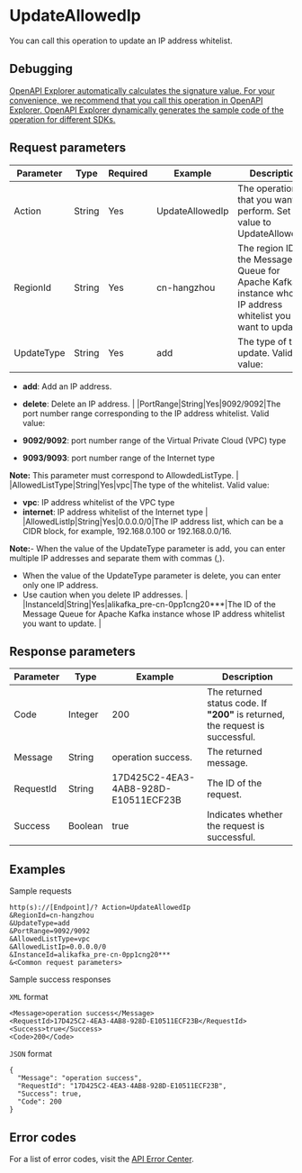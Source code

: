 # UpdateAllowedIp

You can call this operation to update an IP address whitelist.

## Debugging

[OpenAPI Explorer automatically calculates the signature value. For your convenience, we recommend that you call this operation in OpenAPI Explorer. OpenAPI Explorer dynamically generates the sample code of the operation for different SDKs.](https://api.aliyun.com/#product=alikafka&api=UpdateAllowedIp&type=RPC&version=2019-09-16)

## Request parameters

|Parameter|Type|Required|Example|Description|
|---------|----|--------|-------|-----------|
|Action|String|Yes|UpdateAllowedIp|The operation that you want to perform. Set the value to UpdateAllowedIp. |
|RegionId|String|Yes|cn-hangzhou|The region ID of the Message Queue for Apache Kafka instance whose IP address whitelist you want to update |
|UpdateType|String|Yes|add|The type of the update. Valid value:

-   **add**: Add an IP address.
-   **delete**: Delete an IP address. |
|PortRange|String|Yes|9092/9092|The port number range corresponding to the IP address whitelist. Valid value:

-   **9092/9092**: port number range of the Virtual Private Cloud \(VPC\) type
-   **9093/9093**: port number range of the Internet type

**Note:** This parameter must correspond to AllowdedListType. |
|AllowedListType|String|Yes|vpc|The type of the whitelist. Valid value:

-   **vpc**: IP address whitelist of the VPC type
-   **internet**: IP address whitelist of the Internet type |
|AllowedListIp|String|Yes|0.0.0.0/0|The IP address list, which can be a CIDR block, for example, 192.168.0.100 or 192.168.0.0/16.

**Note:**-   When the value of the UpdateType parameter is add, you can enter multiple IP addresses and separate them with commas \(,\).
-   When the value of the UpdateType parameter is delete, you can enter only one IP address.
-   Use caution when you delete IP addresses. |
|InstanceId|String|Yes|alikafka\_pre-cn-0pp1cng20\*\*\*|The ID of the Message Queue for Apache Kafka instance whose IP address whitelist you want to update. |

## Response parameters

|Parameter|Type|Example|Description|
|---------|----|-------|-----------|
|Code|Integer|200|The returned status code. If **"200"** is returned, the request is successful. |
|Message|String|operation success.|The returned message. |
|RequestId|String|17D425C2-4EA3-4AB8-928D-E10511ECF23B|The ID of the request. |
|Success|Boolean|true|Indicates whether the request is successful. |

## Examples

Sample requests

```
http(s)://[Endpoint]/? Action=UpdateAllowedIp
&RegionId=cn-hangzhou
&UpdateType=add
&PortRange=9092/9092
&AllowedListType=vpc
&AllowedListIp=0.0.0.0/0
&InstanceId=alikafka_pre-cn-0pp1cng20***
&<Common request parameters>
```

Sample success responses

`XML` format

```
<Message>operation success</Message>
<RequestId>17D425C2-4EA3-4AB8-928D-E10511ECF23B</RequestId>
<Success>true</Success>
<Code>200</Code>
```

`JSON` format

```
{
  "Message": "operation success",
  "RequestId": "17D425C2-4EA3-4AB8-928D-E10511ECF23B",
  "Success": true,
  "Code": 200
}
```

## Error codes

For a list of error codes, visit the [API Error Center](https://error-center.alibabacloud.com/status/product/alikafka).

